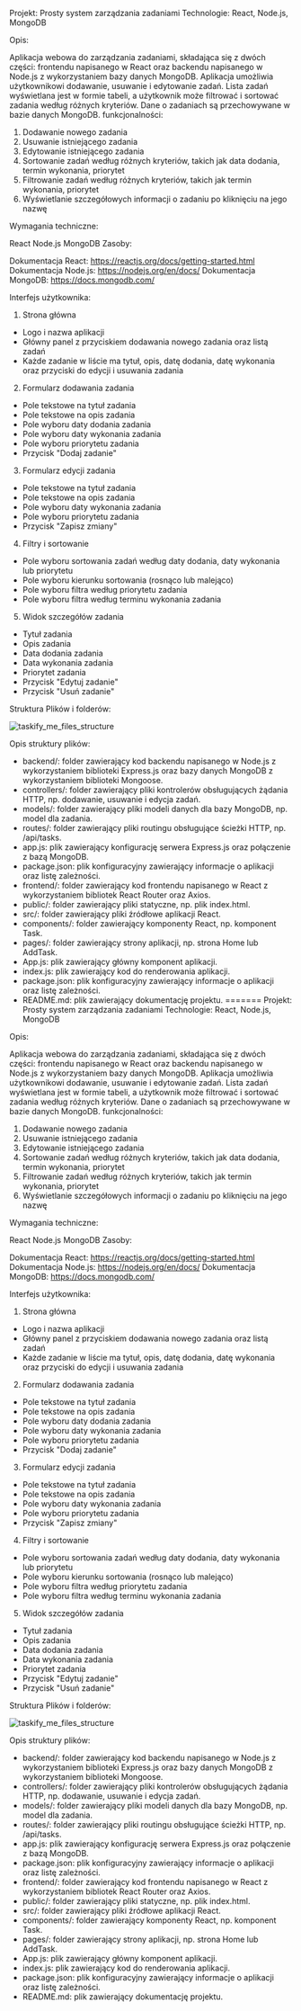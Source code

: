  
Projekt: Prosty system zarządzania zadaniami
Technologie: React, Node.js, MongoDB

Opis:

Aplikacja webowa do zarządzania zadaniami, składająca się z dwóch części: frontendu napisanego w React oraz backendu napisanego w Node.js z wykorzystaniem bazy danych MongoDB.
Aplikacja umożliwia użytkownikowi dodawanie, usuwanie i edytowanie zadań.
Lista zadań wyświetlana jest w formie tabeli, a użytkownik może filtrować i sortować zadania według różnych kryteriów.
Dane o zadaniach są przechowywane w bazie danych MongoDB.
funkcjonalności:

1. Dodawanie nowego zadania
2. Usuwanie istniejącego zadania
3. Edytowanie istniejącego zadania
4. Sortowanie zadań według różnych kryteriów, takich jak data dodania, termin wykonania, priorytet
5. Filtrowanie zadań według różnych kryteriów, takich jak termin wykonania, priorytet
6. Wyświetlanie szczegółowych informacji o zadaniu po kliknięciu na jego nazwę




Wymagania techniczne:

React
Node.js
MongoDB
Zasoby:

Dokumentacja React: https://reactjs.org/docs/getting-started.html
Dokumentacja Node.js: https://nodejs.org/en/docs/
Dokumentacja MongoDB: https://docs.mongodb.com/


Interfejs użytkownika:

1. Strona główna
- Logo i nazwa aplikacji
- Główny panel z przyciskiem dodawania nowego zadania oraz listą zadań
- Każde zadanie w liście ma tytuł, opis, datę dodania, datę wykonania oraz przyciski do edycji i usuwania zadania

2. Formularz dodawania zadania
- Pole tekstowe na tytuł zadania
- Pole tekstowe na opis zadania
- Pole wyboru daty dodania zadania
- Pole wyboru daty wykonania zadania
- Pole wyboru priorytetu zadania
- Przycisk "Dodaj zadanie"
3. Formularz edycji zadania
- Pole tekstowe na tytuł zadania
- Pole tekstowe na opis zadania
- Pole wyboru daty wykonania zadania
- Pole wyboru priorytetu zadania
- Przycisk "Zapisz zmiany"
4. Filtry i sortowanie
- Pole wyboru sortowania zadań według daty dodania, daty wykonania lub priorytetu
- Pole wyboru kierunku sortowania (rosnąco lub malejąco)
- Pole wyboru filtra według priorytetu zadania
- Pole wyboru filtra według terminu wykonania zadania
5. Widok szczegółów zadania
- Tytuł zadania
- Opis zadania
- Data dodania zadania
- Data wykonania zadania
- Priorytet zadania
- Przycisk "Edytuj zadanie"
- Przycisk "Usuń zadanie"

Struktura Plików i folderów:

![taskify_me_files_structure](https://user-images.githubusercontent.com/47177048/229112181-7771f273-e348-41e5-a0c5-cf81a30c5c7d.png)


Opis struktury plików:

- backend/: folder zawierający kod backendu napisanego w Node.js z wykorzystaniem biblioteki Express.js oraz bazy danych MongoDB z wykorzystaniem biblioteki Mongoose.
- controllers/: folder zawierający pliki kontrolerów obsługujących żądania HTTP, np. dodawanie, usuwanie i edycja zadań.
- models/: folder zawierający pliki modeli danych dla bazy MongoDB, np. model dla zadania.
- routes/: folder zawierający pliki routingu obsługujące ścieżki HTTP, np. /api/tasks.
- app.js: plik zawierający konfigurację serwera Express.js oraz połączenie z bazą MongoDB.
- package.json: plik konfiguracyjny zawierający informacje o aplikacji oraz listę zależności.
- frontend/: folder zawierający kod frontendu napisanego w React z wykorzystaniem bibliotek React Router oraz Axios.
- public/: folder zawierający pliki statyczne, np. plik index.html.
- src/: folder zawierający pliki źródłowe aplikacji React.
- components/: folder zawierający komponenty React, np. komponent Task.
- pages/: folder zawierający strony aplikacji, np. strona Home lub AddTask.
- App.js: plik zawierający główny komponent aplikacji.
- index.js: plik zawierający kod do renderowania aplikacji.
- package.json: plik konfiguracyjny zawierający informacje o aplikacji oraz listę zależności.
- README.md: plik zawierający dokumentację projektu.
=======
Projekt: Prosty system zarządzania zadaniami
Technologie: React, Node.js, MongoDB

Opis:

Aplikacja webowa do zarządzania zadaniami, składająca się z dwóch części: frontendu napisanego w React oraz backendu napisanego w Node.js z wykorzystaniem bazy danych MongoDB.
Aplikacja umożliwia użytkownikowi dodawanie, usuwanie i edytowanie zadań.
Lista zadań wyświetlana jest w formie tabeli, a użytkownik może filtrować i sortować zadania według różnych kryteriów.
Dane o zadaniach są przechowywane w bazie danych MongoDB.
funkcjonalności:

1. Dodawanie nowego zadania
2. Usuwanie istniejącego zadania
3. Edytowanie istniejącego zadania
4. Sortowanie zadań według różnych kryteriów, takich jak data dodania, termin wykonania, priorytet
5. Filtrowanie zadań według różnych kryteriów, takich jak termin wykonania, priorytet
6. Wyświetlanie szczegółowych informacji o zadaniu po kliknięciu na jego nazwę




Wymagania techniczne:

React
Node.js
MongoDB
Zasoby:

Dokumentacja React: https://reactjs.org/docs/getting-started.html
Dokumentacja Node.js: https://nodejs.org/en/docs/
Dokumentacja MongoDB: https://docs.mongodb.com/


Interfejs użytkownika:

1. Strona główna
- Logo i nazwa aplikacji
- Główny panel z przyciskiem dodawania nowego zadania oraz listą zadań
- Każde zadanie w liście ma tytuł, opis, datę dodania, datę wykonania oraz przyciski do edycji i usuwania zadania

2. Formularz dodawania zadania
- Pole tekstowe na tytuł zadania
- Pole tekstowe na opis zadania
- Pole wyboru daty dodania zadania
- Pole wyboru daty wykonania zadania
- Pole wyboru priorytetu zadania
- Przycisk "Dodaj zadanie"
3. Formularz edycji zadania
- Pole tekstowe na tytuł zadania
- Pole tekstowe na opis zadania
- Pole wyboru daty wykonania zadania
- Pole wyboru priorytetu zadania
- Przycisk "Zapisz zmiany"
4. Filtry i sortowanie
- Pole wyboru sortowania zadań według daty dodania, daty wykonania lub priorytetu
- Pole wyboru kierunku sortowania (rosnąco lub malejąco)
- Pole wyboru filtra według priorytetu zadania
- Pole wyboru filtra według terminu wykonania zadania
5. Widok szczegółów zadania
- Tytuł zadania
- Opis zadania
- Data dodania zadania
- Data wykonania zadania
- Priorytet zadania
- Przycisk "Edytuj zadanie"
- Przycisk "Usuń zadanie"

Struktura Plików i folderów:

![taskify_me_files_structure](https://user-images.githubusercontent.com/47177048/229112181-7771f273-e348-41e5-a0c5-cf81a30c5c7d.png)


Opis struktury plików:

- backend/: folder zawierający kod backendu napisanego w Node.js z wykorzystaniem biblioteki Express.js oraz bazy danych MongoDB z wykorzystaniem biblioteki Mongoose.
- controllers/: folder zawierający pliki kontrolerów obsługujących żądania HTTP, np. dodawanie, usuwanie i edycja zadań.
- models/: folder zawierający pliki modeli danych dla bazy MongoDB, np. model dla zadania.
- routes/: folder zawierający pliki routingu obsługujące ścieżki HTTP, np. /api/tasks.
- app.js: plik zawierający konfigurację serwera Express.js oraz połączenie z bazą MongoDB.
- package.json: plik konfiguracyjny zawierający informacje o aplikacji oraz listę zależności.
- frontend/: folder zawierający kod frontendu napisanego w React z wykorzystaniem bibliotek React Router oraz Axios.
- public/: folder zawierający pliki statyczne, np. plik index.html.
- src/: folder zawierający pliki źródłowe aplikacji React.
- components/: folder zawierający komponenty React, np. komponent Task.
- pages/: folder zawierający strony aplikacji, np. strona Home lub AddTask.
- App.js: plik zawierający główny komponent aplikacji.
- index.js: plik zawierający kod do renderowania aplikacji.
- package.json: plik konfiguracyjny zawierający informacje o aplikacji oraz listę zależności.
- README.md: plik zawierający dokumentację projektu.
 
